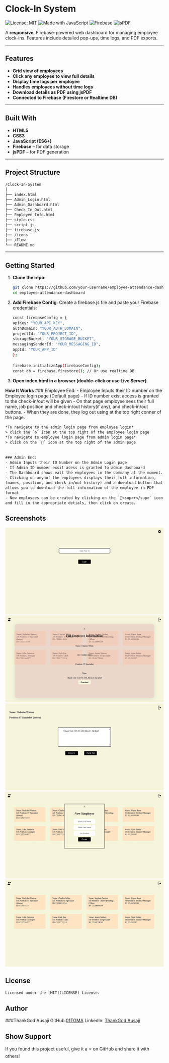 
#  Clock-In System

[![License: MIT](https://img.shields.io/badge/License-MIT-blue.svg)](LICENSE)
[![Made with JavaScript](https://img.shields.io/badge/Made%20with-JavaScript-yellow)](https://developer.mozilla.org/en-US/docs/Web/JavaScript)
[![Firebase](https://img.shields.io/badge/Backend-Firebase-orange)](https://firebase.google.com/)
[![jsPDF](https://img.shields.io/badge/PDF-jsPDF-green)](https://github.com/parallax/jsPDF)

A **responsive**, Firebase-powered web dashboard for managing employee clock-ins. Features include detailed pop-ups, time logs, and PDF exports.

---

##  Features

-  **Grid view of employees**
-  **Click any employee to view full details**
-  **Display time logs per employee**
-  **Handles employees without time logs**
-  **Download details as PDF using jsPDF**
-  **Connected to Firebase (Firestore or Realtime DB)**

---

##  Built With

- **HTML5**  
- **CSS3**  
- **JavaScript (ES6+)**  
- **Firebase** – for data storage  
- **jsPDF** – for PDF generation  

---

## Project Structure

```plaintext
/Clock-In-System
│
├── index.html  
├── Admin_Login.html  
├── Admin_Dashboard.html  
├── Check_In_Out.html
├── Employee_Info.html       
├── style.css          
├── script.js          
├── firebase.js        
├── /icons
├── /Flow              
└── README.md
```
---

## Getting Started

1. **Clone the repo**:
   ```bash
   git clone https://github.com/your-username/employee-attendance-dashboard.git
   cd employee-attendance-dashboard
   ```

2. **Add Firebase Config**:
Create a firebase.js file and paste your Firebase credentials:
    ```bash
    const firebaseConfig = {
    apiKey: "YOUR_API_KEY",
    authDomain: "YOUR_AUTH_DOMAIN",
    projectId: "YOUR_PROJECT_ID",
    storageBucket: "YOUR_STORAGE_BUCKET",
    messagingSenderId: "YOUR_MESSAGING_ID",
    appId: "YOUR_APP_ID"
    };

    firebase.initializeApp(firebaseConfig);
    const db = firebase.firestore(); // Or use realtime DB
    ```

3. **Open index.html in a browser (double-click or use Live Server).**

**How It Works**
    ### Employee End: 
    - Employee Inputs their ID number on the Employee login page (Default page)
    - If ID number exist access is granted to the check-in/out will be given
    - On that page employee sees their full name, job position and check-in/out history(if any), and check-in/out buttons. 
    - When they are done, they  log out using at the top right conner of the page. 

    *To navigate to the admin login page from employee login*
    > click the `⚙` icon at the top right of the employee login page
    *To navigate to employee login page from admin login page*
    > click on the `👥` icon at the top right of the admin page

        
    ### Admin End:
    - Admin Inputs their ID Number on the Admin Login page
    - If Admin ID number exsit acess is granted to admin dashboard
    - The Dashboard shows eall the employees in the commany at the moment.
    - Clicking on anynof the employees displays their full information,(names, position, and check-in/out history) and a download button that allows you to download the full information of the employee in PDF format
    - New employees can be created by clicking on the `👤<sup>+</sup>` icon and fill in the appropriate detials, then click on create. 
    
##
## Screenshots
![Grid View](CLS-Images/Employee_Login.jpeg)
![Grid View](CLS-Images/Empolyee_Download_Info.jpeg)
![Grid View](CLS-Images/E_Out.jpeg)
![Grid View](CLS-Images/Create_New_Employee.jpeg)
![Grid View](CLS-Images/Admin_Dashboard.jpeg)

## License
    Licensed under the [MIT](LICENSE) License.

## Author
###ThankGod Ausaji
GitHub:[01TGMA](https://github.com/01TGMA)
LinkedIn: [ThankGod Ausaji](https://www.linkedin.com/in/thankgod-ausaji/)

## Show Support
If you found this project useful, give it a ⭐ on GitHub and share it with others!
